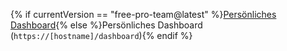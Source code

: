 {% if currentVersion == "free-pro-team@latest" %}[Persönliches Dashboard](https://github.com/dashboard){% else %}Persönliches Dashboard (`https://[hostname]/dashboard`){% endif %}
